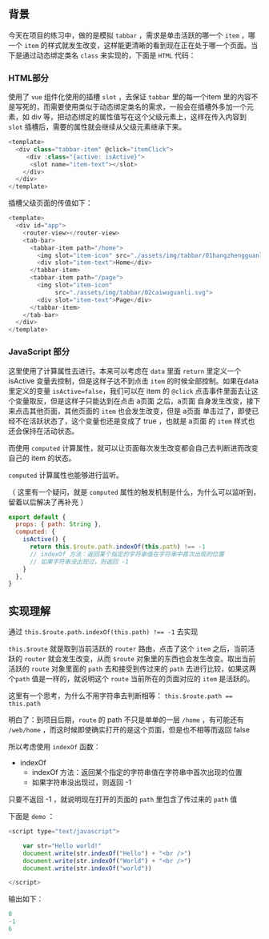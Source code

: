 ## 背景

今天在项目的练习中，做的是模拟 `tabbar` ，需求是单击活跃的哪一个 `item` ，哪一个 `item` 的样式就发生改变，这样能更清晰的看到现在正在处于哪一个页面。当下是通过动态绑定类名 `class` 来实现的，下面是 `HTML` 代码：

### HTML部分

使用了 `vue` 组件化使用的插槽 `slot` ，去保证 `tabbar` 里的每一个item 里的内容不是写死的，而需要使用类似于动态绑定类名的需求，一般会在插槽外多加一个元素，如 div 等，把动态绑定的属性值写在这个父级元素上，这样在传入内容到 `slot` 插槽后，需要的属性就会继续从父级元素继承下来。

```javascript
<template>
  <div class="tabbar-item" @click="itemClick">
     <div :class="{active: isActive}">
      <slot name="item-text"></slot>
    </div>
  </div>
</template>
```

插槽父级页面的传值如下：

```javascript
<template>
  <div id="app">
    <router-view></router-view>
    <tab-bar>
      <tabbar-item path="/home">
        <img slot="item-icon" src="./assets/img/tabbar/01hangzhengguanli.svg">
        <div slot="item-text">Home</div>
      </tabbar-item>
      <tabbar-item path="/page">
        <img slot="item-icon"
             src="./assets/img/tabbar/02caiwuguanli.svg">
        <div slot="item-text">Page</div>
      </tabbar-item>
    </tab-bar>
  </div>
</template>
```

### JavaScript 部分

这里使用了计算属性去进行。本来可以考虑在 `data` 里面 `return` 里定义一个 isActive 变量去控制，但是这样子达不到点击 `item` 的时候全部控制。如果在data 里定义的变量 `isActive=false`，我们可以在 item 的 `@click` 点击事件里面去让这个变量取反，但是这样子只能达到在点击 a页面 之后，a页面 自身发生改变，接下来点击其他页面，其他页面的 `item` 也会发生改变，但是 a页面 单击过了，即使已经不在活跃状态了，这个变量也还是变成了 true ，也就是 a页面 的 `item` 样式也还会保持在活动状态。

而使用 `computed` 计算属性，就可以让页面每次发生改变都会自己去判断进而改变自己的 item 的状态。

`computed` 计算属性也能够进行监听。

（ 这里有一个疑问，就是 `computed` 属性的触发机制是什么，为什么可以监听到，留着以后解决了再补充 ）

```javascript
export default {
  props: { path: String },
  computed: {
    isActive() {
      return this.$route.path.indexOf(this.path) !== -1
      // indexOf 方法：返回某个指定的字符串值在字符串中首次出现的位置
      // 如果字符串没出现过，则返回 -1
    }
  },
}
```

## 实现理解

通过 `this.$route.path.indexOf(this.path) !== -1` 去实现

`this.$route` 就是取到当前活跃的 `router` 路由，点击了这个 `item` 之后，当前活跃的 `router` 就会发生改变，从而 `$route` 对象里的东西也会发生改变。取出当前活跃的 `route` 对象里面的 `path` 去和接受到传过来的 `path` 去进行比较，如果这两个`path` 值是一样的，就说明这个 `route` 当前所在的页面对应的 `item` 是活跃的。

这里有一个思考，为什么不用字符串去判断相等： `this.$route.path == this.path` 

明白了：到项目后期，`route` 的 path 不只是单单的一层 `/home` ，有可能还有 `/web/home` ，而这时候即使确实打开的是这个页面，但是也不相等而返回 false 

所以考虑使用 `indexOf` 函数：

- indexOf 
  - indexOf 方法：返回某个指定的字符串值在字符串中首次出现的位置
  - 如果字符串没出现过，则返回 -1

只要不返回 -1 ，就说明现在打开的页面的 `path` 里包含了传过来的 `path` 值

下面是 `demo` ：

```js
<script type="text/javascript">

	var str="Hello world!"
	document.write(str.indexOf("Hello") + "<br />")
	document.write(str.indexOf("World") + "<br />")
	document.write(str.indexOf("world"))

</script>
```

输出如下：

```js
0
-1
6
```